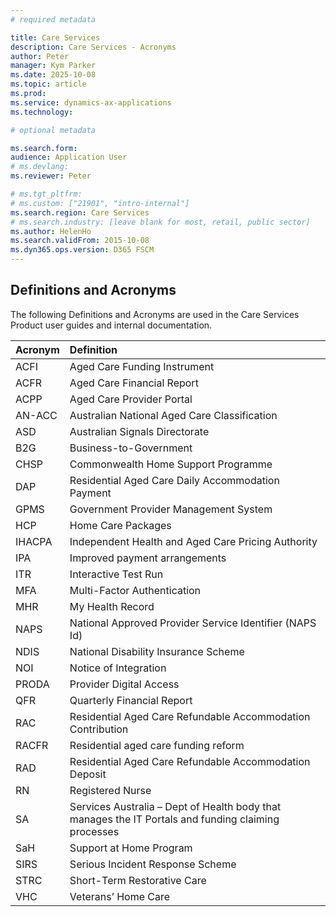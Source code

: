 ```yaml
---
# required metadata

title: Care Services
description: Care Services - Acronyms
author: Peter
manager: Kym Parker
ms.date: 2025-10-08
ms.topic: article
ms.prod: 
ms.service: dynamics-ax-applications
ms.technology: 

# optional metadata

ms.search.form:  
audience: Application User
# ms.devlang: 
ms.reviewer: Peter

# ms.tgt_pltfrm: 
# ms.custom: ["21901", "intro-internal"]
ms.search.region: Care Services
# ms.search.industry: [leave blank for most, retail, public sector]
ms.author: HelenHo
ms.search.validFrom: 2015-10-08
ms.dyn365.ops.version: D365 FSCM
---
```


## Definitions and Acronyms

The following Definitions and Acronyms are used in the Care Services Product user guides and internal documentation.

Acronym	    | Definition
:--         |:--
ACFI|Aged Care Funding Instrument
ACFR|Aged Care Financial Report
ACPP|Aged Care Provider Portal
AN-ACC|Australian National Aged Care Classification
ASD|Australian Signals Directorate
B2G|Business-to-Government
CHSP|Commonwealth Home Support Programme
DAP|Residential Aged Care Daily Accommodation Payment
GPMS|Government Provider Management System
HCP|Home Care Packages
IHACPA|Independent Health and Aged Care Pricing Authority
IPA|Improved payment arrangements
ITR|Interactive Test Run
MFA|Multi-Factor Authentication
MHR|My Health Record
NAPS|National Approved Provider Service Identifier (NAPS Id)
NDIS|National Disability Insurance Scheme
NOI|Notice of Integration
PRODA|Provider Digital Access
QFR|Quarterly Financial Report
RAC|Residential Aged Care Refundable Accommodation Contribution
RACFR|Residential aged care funding reform
RAD|Residential Aged Care Refundable Accommodation Deposit
RN|Registered Nurse
SA|Services Australia – Dept of Health body that manages the IT Portals and funding claiming processes
SaH|Support at Home Program
SIRS|Serious Incident Response Scheme
STRC|Short-Term Restorative Care
VHC|Veterans’ Home Care

